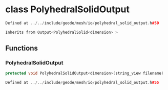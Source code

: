 # class PolyhedralSolidOutput

```cpp
Defined at ../../include/geode/mesh/io/polyhedral_solid_output.h#50
```

```cpp
Inherits from Output<PolyhedralSolid<dimension> >
```



## Functions

### PolyhedralSolidOutput

```cpp
protected void PolyhedralSolidOutput<dimension>(string_view filename)
```

```cpp
Defined at ../../include/geode/mesh/io/polyhedral_solid_output.h#55
```



